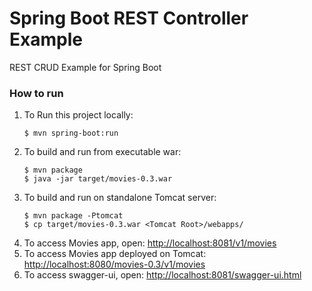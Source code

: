 # Spring Boot REST Controller Example
REST CRUD Example for Spring Boot 

### How to run
1. To Run this project locally:
    ```shell
    $ mvn spring-boot:run
    ```
1. To build and run from executable war:
    ```shell
    $ mvn package
    $ java -jar target/movies-0.3.war
    ```
1. To build and run on standalone Tomcat server:
    ```shell
    $ mvn package -Ptomcat
    $ cp target/movies-0.3.war <Tomcat Root>/webapps/
    ```
1. To access Movies app, open: <http://localhost:8081/v1/movies>
1. To access Movies app deployed on Tomcat: <http://localhost:8080/movies-0.3/v1/movies>
1. To access swagger-ui, open: <http://localhost:8081/swagger-ui.html>
